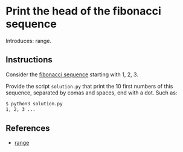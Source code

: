 # Print the head of the fibonacci sequence

Introduces: range.

## Instructions

Consider the [fibonacci sequence](https://en.wikipedia.org/wiki/Fibonacci_number) starting with 1, 2, 3.

Provide the script `solution.py` that print the 10 first numbers of this sequence, separated by comas and spaces, end with a
dot. Such as:

```bash
$ python3 solution.py
1, 2, 3 ...
```

## References
 - [range](https://docs.python.org/3/library/functions.html#func-range)
